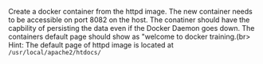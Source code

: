 Create a docker container from the httpd image. The new container needs to be accessible on port 8082 on the host. The conatiner should have the capbility of persisting the data even if the Docker Daemon goes down. The containers default page should show as "welcome to docker training.(br>
Hint: The default page of httpd image is located at `/usr/local/apache2/htdocs/`
